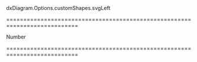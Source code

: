 <!--id-->dxDiagram.Options.customShapes.svgLeft<!--/id-->
===========================================================================
<!--type-->Number<!--/type-->
===========================================================================

<!--shortDescription-->

<!--/shortDescription-->

<!--fullDescription-->

<!--/fullDescription-->